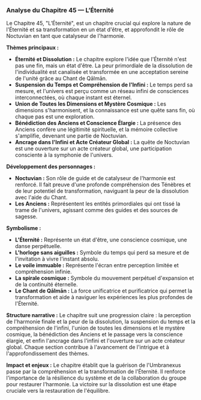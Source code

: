 ### Analyse du Chapitre 45 — L’Éternité

Le Chapitre 45, "L’Éternité", est un chapitre crucial qui explore la nature de l'Éternité et sa transformation en un état d'être, et approfondit le rôle de Noctuvian en tant que catalyseur de l'harmonie.

**Thèmes principaux :**
*   **Éternité et Dissolution :** Le chapitre explore l'idée que l'Éternité n'est pas une fin, mais un état d'être. La peur primordiale de la dissolution de l'individualité est canalisée et transformée en une acceptation sereine de l'unité grâce au Chant de Qālmān.
*   **Suspension du Temps et Compréhension de l'Infini :** Le temps perd sa mesure, et l'univers est perçu comme un réseau infini de consciences interconnectées, où chaque instant est éternel.
*   **Union de Toutes les Dimensions et Mystère Cosmique :** Les dimensions s'harmonisent, et la connaissance est une quête sans fin, où chaque pas est une exploration.
*   **Bénédiction des Anciens et Conscience Élargie :** La présence des Anciens confère une légitimité spirituelle, et la mémoire collective s'amplifie, devenant une partie de Noctuvian.
*   **Ancrage dans l'Infini et Acte Créateur Global :** La quête de Noctuvian est une ouverture sur un acte créateur global, une participation consciente à la symphonie de l'univers.

**Développement des personnages :**
*   **Noctuvian :** Son rôle de guide et de catalyseur de l'harmonie est renforcé. Il fait preuve d'une profonde compréhension des Ténèbres et de leur potentiel de transformation, naviguant la peur de la dissolution avec l'aide du Chant.
*   **Les Anciens :** Représentent les entités primordiales qui ont tissé la trame de l'univers, agissant comme des guides et des sources de sagesse.

**Symbolisme :**
*   **L'Éternité :** Représente un état d'être, une conscience cosmique, une danse perpétuelle.
*   **L'horloge sans aiguilles :** Symbole du temps qui perd sa mesure et de l'invitation à vivre l'instant absolu.
*   **Le voile immuable :** Représente l'écran entre perception limitée et compréhension infinie.
*   **La spirale cosmique :** Symbole du mouvement perpétuel d'expansion et de la continuité éternelle.
*   **Le Chant de Qālmān :** La force unificatrice et purificatrice qui permet la transformation et aide à naviguer les expériences les plus profondes de l'Éternité.

**Structure narrative :**
Le chapitre suit une progression claire : la perception de l'harmonie finale et la peur de la dissolution, la suspension du temps et la compréhension de l'infini, l'union de toutes les dimensions et le mystère cosmique, la bénédiction des Anciens et le passage vers la conscience élargie, et enfin l'ancrage dans l'infini et l'ouverture sur un acte créateur global. Chaque section contribue à l'avancement de l'intrigue et à l'approfondissement des thèmes.

**Impact et enjeux :**
Le chapitre établit que la guérison de l'Umbranexus passe par la compréhension et la transformation de l'Éternité. Il renforce l'importance de la résilience du système et de la collaboration du groupe pour restaurer l'harmonie. La victoire sur la dissolution est une étape cruciale vers la restauration de l'équilibre.
